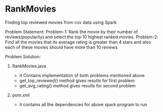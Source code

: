 # RankMovies
Finding top reviewed movies from csv data using Spark

Problem Statement:
	Problem-1: Rank the movie by their number of reviews(popularity) and select the top 10 highest ranked movies. 
	Problem-2: Find all the movies that its average rating is greater than 4 stars and also each of these movies  should have more than 10 reviews

Problem Solution:

1. RankMovies.java
	- it Contains implementation of both problems mentioned above
	- get_top_reviewed() method gives results for first problem
	- get_avg_rating() method gives results for second problem

2. pom.xml
	- it contains all the dependencies for above spark program to run

